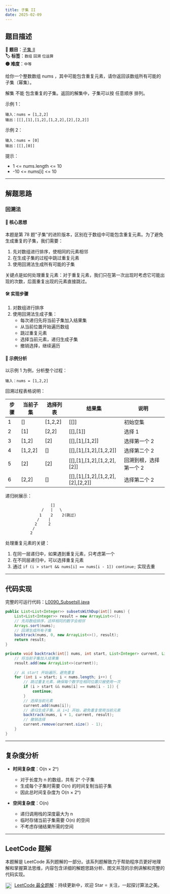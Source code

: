```yaml
---
title: 子集 II
date: 2025-02-09
---
```


## 题目描述

**🔗 题目**：[子集 II](https://leetcode.cn/problems/subsets-ii/)  
**🏷️ 标签**：`数组` `回溯` `位运算`  
**🟡 难度**：`中等`  

给你一个整数数组 nums ，其中可能包含重复元素，请你返回该数组所有可能的子集（幂集）。

解集 不能 包含重复的子集。返回的解集中，子集可以按 任意顺序 排列。

示例 1：
```
输入：nums = [1,2,2]
输出：[[],[1],[1,2],[1,2,2],[2],[2,2]]
```

示例 2：
```
输入：nums = [0]
输出：[[],[0]]
```

提示：
- 1 <= nums.length <= 10
- -10 <= nums[i] <= 10

---

## 解题思路
### 回溯法

#### 📝 核心思想
本题是第 78 题"子集"的进阶版本，区别在于数组中可能包含重复元素。为了避免生成重复的子集，我们需要：

1. 先对数组进行排序，使相同的元素相邻
2. 在生成子集的过程中跳过重复元素
3. 使用回溯法生成所有可能的子集

关键点是如何处理重复元素：对于重复元素，我们只在第一次出现时考虑它可能出现的次数，后面重复出现的元素直接跳过。

#### 🛠️ 实现步骤
1. 对数组进行排序
2. 使用回溯法生成子集：
   - 每次递归先将当前子集加入结果集
   - 从当前位置开始遍历数组
   - 跳过重复元素
   - 选择当前元素，递归生成子集
   - 撤销选择，继续遍历

#### 🧩 示例分析
以示例 1 为例，分析整个过程：
```
输入：nums = [1,2,2]
```

回溯过程表格说明：

| 步骤 | 当前子集 | 选择列表 | 结果集 | 说明 |
|-----|---------|---------|--------|------|
| 1 | [] | [1,2,2] | [[]] | 初始空集 |
| 2 | [1] | [2,2] | [[],[1]] | 选择 1 |
| 3 | [1,2] | [2] | [[],[1],[1,2]] | 选择第一个 2 |
| 4 | [1,2,2] | [] | [[],[1],[1,2],[1,2,2]] | 选择第二个 2 |
| 5 | [2] | [2] | [[],[1],[1,2],[1,2,2],[2]] | 回溯到根，选择第一个 2 |
| 6 | [2,2] | [] | [[],[1],[1,2],[1,2,2],[2],[2,2]] | 选择第二个 2 |

递归树展示：
```
                    []
                /   |   \
               1    2    2(跳过)
              /    |
             2     2
            /
           2
```

处理重复元素的关键：
1. 在同一层递归中，如果遇到重复元素，只考虑第一个
2. 在不同层递归中，可以选择重复元素
3. 通过 `if (i > start && nums[i] == nums[i - 1]) continue;` 实现去重

---

## 代码实现

完整的可运行代码：[L0090_SubsetsII.java](../src/main/java/L0090_SubsetsII.java)

```java
public List<List<Integer>> subsetsWithDup(int[] nums) {
    List<List<Integer>> result = new ArrayList<>();
    // 先将数组排序，这样相同的数字会相邻
    Arrays.sort(nums);
    // 回溯生成所有子集
    backtrack(nums, 0, new ArrayList<>(), result);
    return result;
}

private void backtrack(int[] nums, int start, List<Integer> current, List<List<Integer>> result) {
    // 将当前子集加入结果集
    result.add(new ArrayList<>(current));
    
    // 从 start 开始遍历，避免重复
    for (int i = start; i < nums.length; i++) {
        // 跳过重复元素，确保每个数字在相同位置只被使用一次
        if (i > start && nums[i] == nums[i - 1]) {
            continue;
        }
        // 选择当前元素
        current.add(nums[i]);
        // 递归生成子集，从 i+1 开始，避免重复使用当前元素
        backtrack(nums, i + 1, current, result);
        // 撤销选择
        current.remove(current.size() - 1);
    }
}
```

---

## 复杂度分析

- **时间复杂度**：O(n × 2ⁿ)
  - 对于长度为 n 的数组，共有 2ⁿ 个子集
  - 生成每个子集时需要 O(n) 的时间复制当前子集
  - 因此总时间复杂度为 O(n × 2ⁿ)

- **空间复杂度**：O(n)
  - 递归调用栈的深度最大为 n
  - 临时存储当前子集需要 O(n) 的空间
  - 不考虑存储结果所需的空间

---

## LeetCode 题解

本题解是 LeetCode 系列题解的一部分。该系列题解致力于帮助程序员更好地理解和掌握算法思维，内容包含详细的解题思路分析、图文并茂的示例讲解和完整的代码实现。

<img src="https://github.githubassets.com/images/modules/logos_page/GitHub-Mark.png" alt="GitHub" width="20" style="vertical-align: middle; margin-right: 5px"> [LeetCode 最全题解](https://github.com/LjyYano/LeetCode)：持续更新中，欢迎 Star ⭐️ 关注，一起探讨算法之美。 